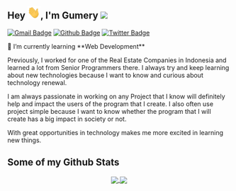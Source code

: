 ## Hey <img src='https://github.com/elhakimyasya/elhakimyasya/blob/master/assets/Hi.gif' width='29' height='29'/>, I'm Gumery ![](https://komarev.com/ghpvc/?username=gunnery34)
[![Gmail Badge](https://img.shields.io/badge/-arigho34@gmail.com-c14438?style=flat&logo=Gmail&logoColor=white&link=mailto:anievo.id@gmail.com)](mailto:anievo.id@gmail.com) [![Github Badge](https://img.shields.io/badge/-gunnery34-grey?style=flat&logo=github&logoColor=white&link=https://github.com/gunnery34/)](https://www.github.com/gunnery34/) [![Twitter Badge](https://img.shields.io/badge/-AniEvoID-00acee?style=flat&logo=twitter&logoColor=white&link=https://twitter.com/AniEvoID/)](https://www.twitter.com/AniEvoID/)

<p align='left'>
🌱 I’m currently learning **Web Development**<br/>

Previously, I worked for one of the Real Estate Companies in Indonesia and learned a lot from Senior Programmers there. I always try and keep learning about new technologies because I want to know and curious about technology renewal.

I am always passionate in working on any Project that I know will definitely help and impact the users of the program that I create. I also often use project simple because I want to know whether the program that I will create has a big impact in society or not.

With great opportunities in technology makes me more excited in learning new things.</p>

## Some of my Github Stats

<p align=center>
  <a href="#" title="Stats">
    <img height=175 align="center" src="https://github-readme-stats.vercel.app/api?username=gunnery34&show_icons=true&include_all_commits=true">
  </a>
  <a href="#" title="Stats">
  <img height=175 align="center" src="https://github-readme-stats.vercel.app/api/top-langs/?username=gunnery34&layout=compact" />
  </a>
</p>
